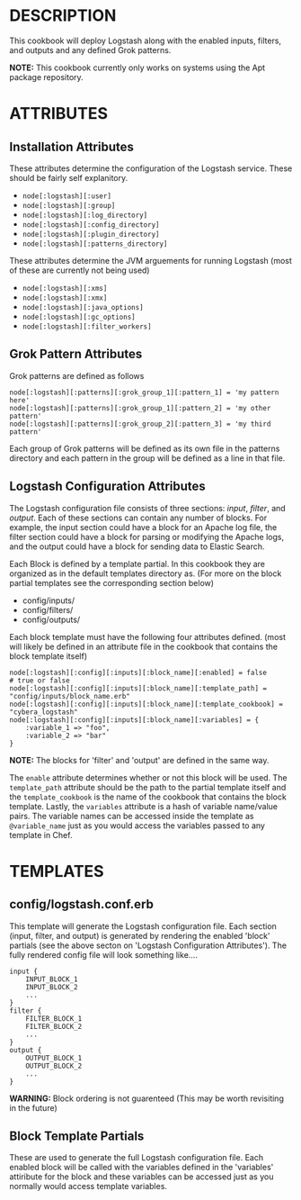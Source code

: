 DESCRIPTION
===========
This cookbook will deploy Logstash along with the enabled inputs, filters, and outputs and any defined Grok patterns.

__NOTE:__ This cookbook currently only works on systems using the Apt package repository.

ATTRIBUTES
==========
Installation Attributes
-----------------------
These attributes determine the configuration of the Logstash service. These should be fairly self explanitory.
* `node[:logstash][:user]`
* `node[:logstash][:group]`
* `node[:logstash][:log_directory]`
* `node[:logstash][:config_directory]`
* `node[:logstash][:plugin_directory]`
* `node[:logstash][:patterns_directory]`

These attributes determine the JVM arguements for running Logstash (most of these are currently not being used)
* `node[:logstash][:xms]`
* `node[:logstash][:xmx]`
* `node[:logstash][:java_options]`
* `node[:logstash][:gc_options]`
* `node[:logstash][:filter_workers]`

Grok Pattern Attributes
-----------------------
Grok patterns are defined as follows
```
node[:logstash][:patterns][:grok_group_1][:pattern_1] = 'my pattern here'
node[:logstash][:patterns][:grok_group_1][:pattern_2] = 'my other pattern'
node[:logstash][:patterns][:grok_group_2][:pattern_3] = 'my third pattern'
```
Each group of Grok patterns will be defined as its own file in the patterns directory and each pattern in the group will be defined as a line in that file.

Logstash Configuration Attributes
---------------------------------
The Logstash configuration file consists of three sections: _input_, _filter_, and _output_. Each of these sections can contain any number of blocks. For example, the input section could have a block for an Apache log file, the filter section could have a block for parsing or modifying the Apache logs, and the output could have a block for sending data to Elastic Search.

Each Block is defined by a template partial. In this cookbook they are organized as in the default templates directory as. (For more on the block partial templates see the corresponding section below)
* config/inputs/
* config/filters/
* config/outputs/

Each block template must have the following four attributes defined. (most will likely be defined in an attribute file in the cookbook that contains the block template itself)
```
node[:logstash][:config][:inputs][:block_name][:enabled] = false        # true or false
node[:logstash][:config][:inputs][:block_name][:template_path] = "config/inputs/block_name.erb"
node[:logstash][:config][:inputs][:block_name][:template_cookbook] = "cybera_logstash"
node[:logstash][:config][:inputs][:block_name][:variables] = {
    :variable_1 => "foo",
    :variable_2 => "bar"
}
```
__NOTE:__ The blocks for 'filter' and 'output' are defined in the same way. 

The `enable` attribute determines whether or not this block will be used. The `template_path` attribute should be the path to the partial template itself and the `template_cookbook` is the name of the cookbook that contains the block template. Lastly, the `variables` attribute is a hash of variable name/value pairs. The variable names can be accessed inside the template as `@variable_name` just as you would access the variables passed to any template in Chef.

TEMPLATES
=========
config/logstash.conf.erb
------------------------
This template will generate the Logstash configuration file. Each section (input, filter, and output) is generated by rendering the enabled 'block' partials (see the above secton on 'Logstash Configuration Attributes'). The fully rendered config file will look something like....
```
input {
    INPUT_BLOCK_1
    INPUT_BLOCK_2
    ...
}
filter {
    FILTER_BLOCK_1
    FILTER_BLOCK_2
    ...
}
output {
    OUTPUT_BLOCK_1
    OUTPUT_BLOCK_2
    ...
}
```
__WARNING:__ Block ordering is not guarenteed (This may be worth revisiting in the future)

Block Template Partials
-----------------------
These are used to generate the full Logstash configuration file. Each enabled block will be called with the variables defined in the 'variables' attiribute for the block and these variables can be accessed just as you normally would access template variables. 
